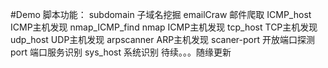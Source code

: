 #Demo
脚本功能：
subdomain 子域名挖掘
emailCraw 邮件爬取
ICMP_host ICMP主机发现
nmap_ICMP_find  nmap ICMP主机发现
tcp_host  TCP主机发现
udp_host  UDP主机发现
arpscanner  ARP主机发现
scaner-port 开放端口探测
port  端口服务识别
sys_host  系统识别
待续。。。随缘更新
